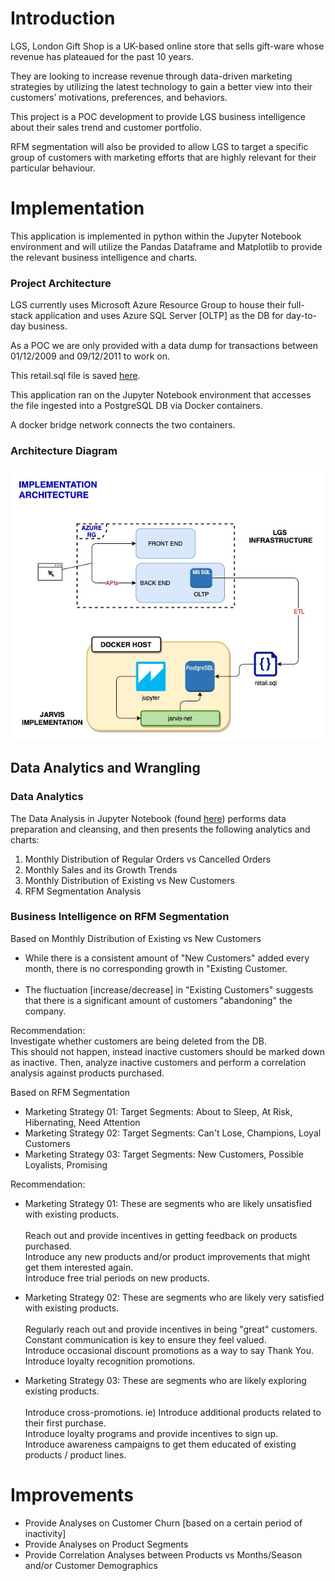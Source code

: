 # Introduction
LGS, London Gift Shop is a UK-based online store that sells gift-ware
whose revenue has plateaued for the past 10 years.

They are looking to increase revenue through data-driven marketing strategies
by utilizing the latest technology to gain a better view into
their customers’ motivations, preferences, and behaviors.

This project is a POC development to provide LGS business intelligence
about their sales trend and customer portfolio.

RFM segmentation will also be provided to allow LGS
to target a specific group of customers with marketing efforts that
are highly relevant for their particular behaviour.

# Implementation
This application is implemented in python within the Jupyter Notebook environment
and will utilize the Pandas Dataframe and Matplotlib to provide the relevant business intelligence and charts.

### Project Architecture
LGS currently uses Microsoft Azure Resource Group to house their full-stack application
and uses Azure SQL Server [OLTP] as the DB for day-to-day business.

As a POC we are only provided with a data dump for transactions
between 01/12/2009 and 09/12/2011 to work on.

This retail.sql file is saved [here](./psql/retail.sql).

This application ran on the Jupyter Notebook environment that accesses   
the file ingested into a PostgreSQL DB via Docker containers.

A docker bridge network connects the two containers.

### Architecture Diagram
![Data Analytics Architecture](assets/architecture.jpg)


## Data Analytics and Wrangling
### Data Analytics
The Data Analysis in Jupyter Notebook (found [here](./retail_data_analytics_wrangling.ipynb)) performs data preparation and cleansing, and then presents the following analytics and charts:
1. Monthly Distribution of Regular Orders vs Cancelled Orders
2. Monthly Sales and its Growth Trends
3. Monthly Distribution of Existing vs New Customers
4. RFM Segmentation Analysis

### Business Intelligence on RFM Segmentation

Based on Monthly Distribution of Existing vs New Customers
+ While there is a consistent amount of "New Customers" added every month, there is no corresponding growth in "Existing Customer.
  <br/><br/>
+ The fluctuation [increase/decrease] in "Existing Customers" suggests that there is a significant amount of customers "abandoning" the company.

Recommendation:  
Investigate whether customers are being deleted from the DB.  
This should not happen, instead inactive customers should be marked down as inactive.
Then, analyze inactive customers and perform a correlation analysis against products purchased.

Based on RFM Segmentation
+ Marketing Strategy 01:  Target Segments:  About to Sleep, At Risk, Hibernating, Need Attention
+ Marketing Strategy 02:  Target Segments:  Can't Lose, Champions, Loyal Customers
+ Marketing Strategy 03:  Target Segments:  New Customers, Possible Loyalists, Promising

Recommendation:
- Marketing Strategy 01:  These are segments who are likely unsatisfied with existing products.
  <br/><br/>
  Reach out and provide incentives in getting feedback on products purchased.
  <br/>
  Introduce any new products and/or product improvements that might get them interested again.
  <br/>
  Introduce free trial periods on new products.
  <br/>

- Marketing Strategy 02:  These are segments who are likely very satisfied with existing products.
  <br/><br/>
  Regularly reach out and provide incentives in being "great" customers.  
  Constant communication is key to ensure they feel valued.
  <br/>
  Introduce occasional discount promotions as a way to say Thank You.
  <br/>
  Introduce loyalty recognition promotions.

- Marketing Strategy 03:  These are segments who are likely exploring existing products.
  <br/><br/>
  Introduce cross-promotions. ie) Introduce additional products related to their first purchase.
  <br/>
  Introduce loyalty programs and provide incentives to sign up.
  <br/>
  Introduce awareness campaigns to get them educated of existing products / product lines.


# Improvements
- Provide Analyses on Customer Churn [based on a certain period of inactivity]
- Provide Analyses on Product Segments
- Provide Correlation Analyses between Products vs Months/Season and/or Customer Demographics


